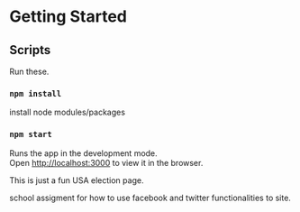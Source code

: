 # Getting Started



## Scripts

Run these.

### `npm install`

install node modules/packages

### `npm start`

Runs the app in the development mode.\
Open [http://localhost:3000](http://localhost:3000) to view it in the browser.


This is just a fun USA election page.

school assigment for how to use facebook and twitter functionalities to site.